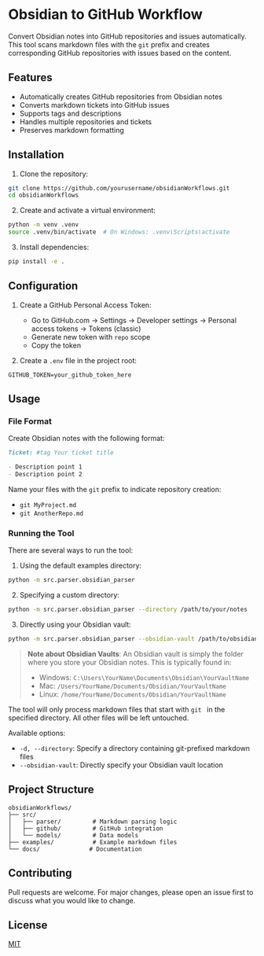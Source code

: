 # Obsidian to GitHub Workflow

Convert Obsidian notes into GitHub repositories and issues automatically. This tool scans markdown files with the `git` prefix and creates corresponding GitHub repositories with issues based on the content.

## Features

- Automatically creates GitHub repositories from Obsidian notes
- Converts markdown tickets into GitHub issues
- Supports tags and descriptions
- Handles multiple repositories and tickets
- Preserves markdown formatting

## Installation

1. Clone the repository:

```bash
git clone https://github.com/yourusername/obsidianWorkflows.git
cd obsidianWorkflows
```

2. Create and activate a virtual environment:

```bash
python -m venv .venv
source .venv/bin/activate  # On Windows: .venv\Scripts\activate
```

3. Install dependencies:

```bash
pip install -e .
```

## Configuration

1. Create a GitHub Personal Access Token:

   - Go to GitHub.com → Settings → Developer settings → Personal access tokens → Tokens (classic)
   - Generate new token with `repo` scope
   - Copy the token

2. Create a `.env` file in the project root:

```plaintext
GITHUB_TOKEN=your_github_token_here
```

## Usage

### File Format

Create Obsidian notes with the following format:

```markdown
Ticket: #tag Your ticket title

- Description point 1
- Description point 2
```

Name your files with the `git` prefix to indicate repository creation:

- `git MyProject.md`
- `git AnotherRepo.md`

### Running the Tool

There are several ways to run the tool:

1. Using the default examples directory:

```bash
python -m src.parser.obsidian_parser
```

2. Specifying a custom directory:

```bash
python -m src.parser.obsidian_parser --directory /path/to/your/notes
```

3. Directly using your Obsidian vault:

```bash
python -m src.parser.obsidian_parser --obsidian-vault /path/to/obsidian/vault
```

> **Note about Obsidian Vaults**: An Obsidian vault is simply the folder where you store
> your Obsidian notes. This is typically found in:
>
> - Windows: `C:\Users\YourName\Documents\Obsidian\YourVaultName`
> - Mac: `/Users/YourName/Documents/Obsidian/YourVaultName`
> - Linux: `/home/YourName/Documents/Obsidian/YourVaultName`

The tool will only process markdown files that start with `git ` in the specified directory.
All other files will be left untouched.

Available options:

- `-d, --directory`: Specify a directory containing git-prefixed markdown files
- `--obsidian-vault`: Directly specify your Obsidian vault location

## Project Structure

```
obsidianWorkflows/
├── src/
│   ├── parser/         # Markdown parsing logic
│   ├── github/         # GitHub integration
│   └── models/         # Data models
├── examples/           # Example markdown files
└── docs/              # Documentation
```

## Contributing

Pull requests are welcome. For major changes, please open an issue first to discuss what you would like to change.

## License

[MIT](https://choosealicense.com/licenses/mit/)
